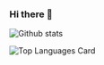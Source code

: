 ### Hi there 👋

<!--
**Javfyr/Javfyr** is a ✨ _special_ ✨ repository because its `README.md` (this file) appears on your GitHub profile.

- 🔭 I’m currently working on ...
- 🌱 I’m currently learning ...
- 👯 I’m looking to collaborate on ...
- 🤔 I’m looking for help with ...
- 💬 Ask me about ...
- 📫 How to reach me: ...
- 😄 Pronouns: ...
- ⚡ Fun fact: ...
-->

![Github stats](https://github-readme-stats.vercel.app/api?username=javfyr&theme=highcontrast&show_icons=true&count_private=true)

![Top Languages Card](https://github-readme-stats.vercel.app/api/top-langs/?username=javfyr)
